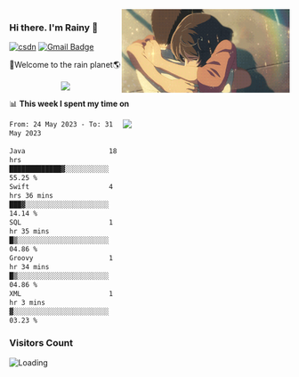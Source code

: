 <img  align='right' height="150" src="https://github.com/LikeRainDay/LikeRainDay/blob/master/pic/img_rain_1.gif?raw=true">



### Hi there. I'm Rainy :lemon:

[![csdn](https://img.shields.io/badge/-csdn-c14438?style=flat-square&logo=c&logoColor=white)](https://blog.csdn.net/qq_15807167)
[![Gmail Badge](https://img.shields.io/badge/-gmail-c14438?style=flat-square&logo=Gmail&logoColor=white&link=mailto:houshuai0816@gmail.com)](mailto:houshuai0816@gmail.com)

🚀Welcome to the rain planet🌎

<center>
<img align='center'  src="https://source.unsplash.com/user/rainyhehe/likes">
</center>

📊 **This week I spent my time on**

<img align='right'   width="300" src="https://github-readme-stats.vercel.app/api?username=LikeRainDay&show_icons=true&title_color=fff&icon_color=79ff97&text_color=9f9f9f&bg_color=151515&count_private=true">

<!--START_SECTION:waka-->

```text
From: 24 May 2023 - To: 31 May 2023

Java                     18 hrs          █████████████▓░░░░░░░░░░░   55.25 %
Swift                    4 hrs 36 mins   ███▓░░░░░░░░░░░░░░░░░░░░░   14.14 %
SQL                      1 hr 35 mins    █▒░░░░░░░░░░░░░░░░░░░░░░░   04.86 %
Groovy                   1 hr 34 mins    █▒░░░░░░░░░░░░░░░░░░░░░░░   04.86 %
XML                      1 hr 3 mins     ▓░░░░░░░░░░░░░░░░░░░░░░░░   03.23 %
```

<!--END_SECTION:waka-->

### Visitors Count
<img align="left" src = "https://profile-counter.glitch.me/LikeRainDay/count.svg" alt ="Loading">
